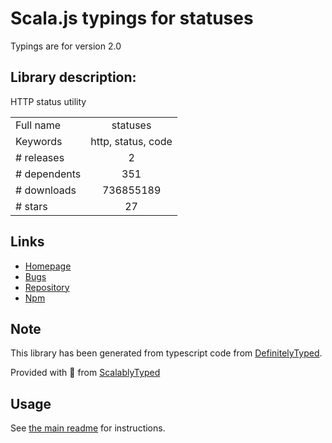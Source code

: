 
# Scala.js typings for statuses

Typings are for version 2.0

## Library description:
HTTP status utility

|                    |                 |
| ------------------ | :-------------: |
| Full name          | statuses |
| Keywords           | http, status, code |
| # releases         | 2 |
| # dependents       | 351 |
| # downloads        | 736855189 |
| # stars            | 27 |

## Links
- [Homepage](https://github.com/jshttp/statuses#readme)
- [Bugs](https://github.com/jshttp/statuses/issues)
- [Repository](https://github.com/jshttp/statuses)
- [Npm](https://www.npmjs.com/package/statuses)
    


## Note
This library has been generated from typescript code from [DefinitelyTyped](https://definitelytyped.org).

Provided with :purple_heart: from [ScalablyTyped](https://github.com/oyvindberg/ScalablyTyped)

## Usage
See [the main readme](../../readme.md) for instructions.


